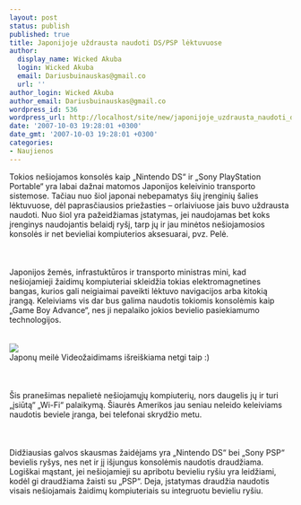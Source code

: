```yaml
---
layout: post
status: publish
published: true
title: Japonijoje uždrausta naudoti DS/PSP lėktuvuose
author:
  display_name: Wicked Akuba
  login: Wicked Akuba
  email: Dariusbuinauskas@gmail.co
  url: ''
author_login: Wicked Akuba
author_email: Dariusbuinauskas@gmail.co
wordpress_id: 536
wordpress_url: http://localhost/site/new/japonijoje_uzdrausta_naudoti_ds_psp_lektuvuose/
date: '2007-10-03 19:28:01 +0300'
date_gmt: '2007-10-03 19:28:01 +0300'
categories:
- Naujienos
---
```

<p>Tokios nešiojamos konsolės kaip „Nintendo DS“ ir „Sony PlayStation Portable“ yra labai dažnai matomos Japonijos keleivinio transporto sistemose. Tačiau nuo šiol japonai nebepamatys šių įrenginių šalies lėktuvuose, dėl paprasčiausios priežasties – orlaiviuose jais buvo uždrausta naudoti. Nuo šiol yra pažeidžiamas įstatymas, jei naudojamas bet koks įrenginys naudojantis belaidį ryšį, tarp jų ir jau minėtos nešiojamosios konsolės ir net bevieliai kompiuterios aksesuarai, pvz. Pelė.<br />
<br><br />
<br>Japonijos žemės, infrastuktūros ir transporto ministras mini, kad nešiojamieji žaidimų kompiuteriai skleidžia tokias elektromagnetines bangas, kurios gali neigiaimai paveikti lėktuvo navigacijos arba kitokią įrangą. Keleiviams vis dar bus galima naudotis tokiomis konsolėmis kaip „Game Boy Advance“, nes ji nepalaiko jokios bevielio pasiekiamumo technologijos.<br />
<br><br><img src="http://farm1.static.flickr.com/35/115168392_5b72d4f5e5.jpg"><br><span class="saltinis">Japonų meilė Videožaidimams išreiškiama netgi taip :)</span><br />
<br><br />
<br>Šis pranešimas nepalietė nešiojamųjų kompiuterių, nors daugelis jų ir turi „įsiūtą“ „Wi-Fi“ palaikymą. Šiaurės Amerikos jau seniau neleido keleiviams naudotis beviele įranga, bei telefonai skrydžio metu.<br />
<br><br />
<br>Didžiausias galvos skausmas žaidėjams yra „Nintendo DS“ bei „Sony PSP“ bevielis ryšys, nes net ir jį išjungus konsolėmis naudotis draudžiama. Logiškai mąstant, jei nešiojamieji su apribotu bevieliu ryšiu yra leidžiami, kodėl gi draudžiama žaisti su „PSP“. Deja, įstatymas draudžia naudotis visais nešiojamais žaidimų kompiuteriais su integruotu bevieliu ryšiu.<br />
<br></p>
